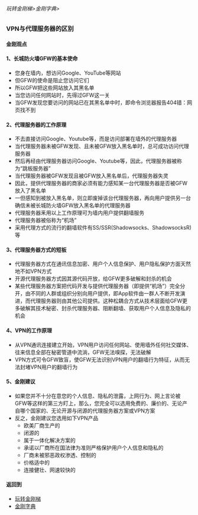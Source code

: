 ###### 玩转金刚梯>金刚字典>
### VPN与代理服务器的区别
#### 金刚观点
#### 1、长城防火墙GFW的基本使命
  - 您身在墙内，想访问Google、YouTube等网站
  - 但GFW的使命是阻止您访问它们
  - 所以GFW把这些网站放入其黑名单
  - 当您访问任何网站时，先得过GFW这一关
  - 当GFW发现您要访问的网站已在其黑名单中时，即命令浏览器报告404错：网页找不到
#### 2、代理服务器的工作原理
  - 不去直接访问Google、Youtube等，而是访问部署在墙外的代理服务器
  - 当代理服务器未被GFW发现、且未被GFW放入黑名单时，总可成功访问代理服务器
  - 然后再经由代理服务器访问Google、Youtube等，因此，代理服务器被称为“跳板服务器”
  - 当代理服务器被GFW发现且被GFW放入黑名单后，代理服务器失灵
  - 因此，提供代理服务器的商家必须有能力感知某一台代理服务器是否被GFW放入了黑名单
  - 一但感知到被放入黑名单，则立即废掉该台代理服务器，再向用户提供另一台确信未被长城防火墙GFW放入黑名单的代理服务器
  - 代理服务器釆用以上工作原理可为墙内用户提供翻墙服务
  - 代理服务器被俗称为“机场”
  - 采用代理方式的流行的翻墙软件有SS/SSR(Shadowsocks、ShadowsocksR)等

#### 3、代理服务器方式的短板
- 代理服务器方式在通讯信息加密、用户个人信息保护、用户隐私保护方面天然地不如VPN方式
- 开源代理服务器方式因其源代码开放，给GFW更多破解和封杀的机会
- 某些代理服务器方案把代码开发与提供代理服务器（即提供“机场”）完全分开，由不同的人群或组织分别向用户提供，即App软件由一群人不断开发演进，而代理服务器则由其他公司提供。这种松耦合方式从技术层面给GFW更多破解其技术秘密、封杀代理服务器、阻断翻墙、获取用户个人信息及隐私的机会

#### 4、VPN的工作原理
- 从VPN通讯连接建立开始，VPN用户访问任何网站、使用墙外任何社交媒体、往来信息全部在秘密管道中流淌，GFW无法嗅探，无法破解
- VPN方式可令GFW致盲，使GFW无法识别VPN用户的翻墙行为特征，从而无法封堵VPN用户的翻墙行为

#### 5、金刚建议
- 如果您并不十分在意您的个人信息、隐私的泄露，上网行为、网上言论被GFW等这样的第三方盯上，那么，您完全可以选用免费的、廉价的、无论产自哪个国家的、无论开源与闭源的代理服务器方案或VPN方案
- 反之，金刚建议您选用如下VPN产品
  - 欧美厂商生产的
  - 闭源的
  - 属于一体化解决方案的
  - 承诺以厂商所在国法律为准则严格保护用户个人信息和隐私的
  - 厂商未被邪恶政权渗透、控制的
  - 价格适中的
  - 连接健壮、网速较快的

#### 返回到
- [玩转金刚梯](https://github.com/a2zitpro/web/blob/master/LadderFree/A.md)
- [金刚字典](https://github.com/a2zitpro/web/blob/master/LadderFree/kkDictionary/KKDictionary.md)
